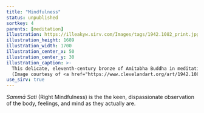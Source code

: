 ```yaml
---
title: "Mindfulness"
status: unpublished
sortkey: 4
parents: [meditation]
illustration: https://illeakyw.sirv.com/Images/tags/1942.1082_print.jpg
illustration_height: 1689
illustration_width: 1700
illustration_center_x: 50
illustration_center_y: 30
illustration_caption: >-
  This delicate, eleventh-century bronze of Amitabha Buddha in meditation is a testament to the artist's careful attention to detail.
  (Image courtesy of <a href="https://www.clevelandart.org/art/1942.1082">the Cleveland Museum of Art</a>)
use_sirv: true
---
```


*Sammā Sati* (Right Mindfulness) is the the keen, dispassionate observation of the body, feelings, and mind as they actually are.

